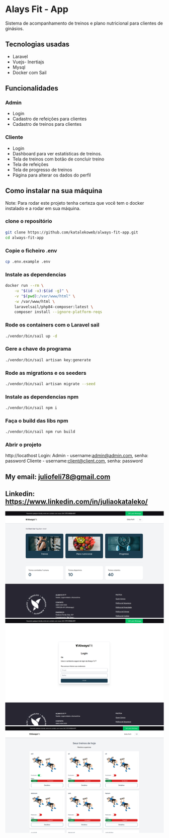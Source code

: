 # Alays Fit - App
Sistema de acompanhamento de treinos e plano nutricional para clientes de ginásios.

## Tecnologias usadas
- Laravel
- Vuejs- Inertiajs
- Mysql
- Docker com Sail

## Funcionalidades
### Admin
- Login
- Cadastro de refeições para clientes
- Cadastro de treinos para clientes

### Cliente
- Login
- Dashboard para ver estatísticas de treinos.
- Tela de treinos com botão de concluir treino
- Tela de refeições
- Tela de progresso de treinos
- Página para alterar os dados do perfil

## Como instalar na sua máquina

Note: Para rodar este projeto tenha certeza que você tem o docker instalado e a rodar em sua máquina.

### clone o repositório
```bash
git clone https://github.com/katalekoweb/always-fit-app.git
cd always-fit-app
```

### Copie o ficheiro .env
```bash
cp .env.example .env
```

### Instale as dependencias
```bash
docker run --rm \
    -u "$(id -u):$(id -g)" \
    -v "$(pwd):/var/www/html" \
    -w /var/www/html \
    laravelsail/php84-composer:latest \
    composer install --ignore-platform-reqs
```

### Rode os containers com o Laravel sail
```bash
./vendor/bin/sail up -d
```

### Gere a chave do programa
```bash
./vendor/bin/sail artisan key:generate
```

### Rode as migrations e os seeders
```bash
./vendor/bin/sail artisan migrate --seed
```

### Instale as dependencias npm
```bash
./vendor/bin/sail npm i
```

### Faça o build das libs npm
```bash
./vendor/bin/sail npm run build
```

### Abrir o projeto
http://locathost
Login: 
Admin - username:admin@admin.com, senha: password
Cliente - username:client@client.com, senha: password

## My email: juliofeli78@gmail.com
## Linkedin: https://www.linkedin.com/in/juliaokataleko/

![Dashboard](https://raw.githubusercontent.com/katalekoweb/always-fit-app/refs/heads/main/public/assets/images/show1.png?token=GHSAT0AAAAAADIMY3MTRAHBNU2LBWLQQSRK2FIZLHA)
![Login](https://raw.githubusercontent.com/katalekoweb/always-fit-app/refs/heads/main/public/assets/images/show2.png?token=GHSAT0AAAAAADIMY3MTLUXP2JDCVMXRAB5K2FIZMMA)
![Página de Treinos](https://raw.githubusercontent.com/katalekoweb/always-fit-app/refs/heads/main/public/assets/images/show5.png?token=GHSAT0AAAAAADIMY3MSSQVSHVQ36ZVW6RQ62FIZNJA)
